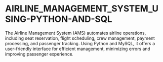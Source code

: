 # AIRLINE_MANAGEMENT_SYSTEM_USING-PYTHON-AND-SQL
The Airline Management System (AMS) automates airline operations, including seat reservation, flight scheduling, crew management, payment processing, and passenger tracking. Using Python and MySQL, it offers a user-friendly interface for efficient management, minimizing errors and improving passenger experience.

